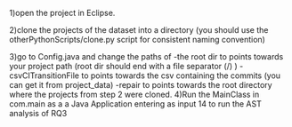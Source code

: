 1)open the project in Eclipse.

2)clone the projects of the dataset into a directory (you should use the otherPythonScripts/clone.py script for consistent naming convention)

3)go to Config.java and change the paths of 
    -the root dir to points towards your project path (root dir should end with a file separator (/) )
    -csvCITransitionFile to points towards the csv containing the commits (you can get it from project_data)
    -repair to points towards the root directory where the projects from step 2 were cloned.
4)Run the MainClass in com.main as a a Java Application entering as input 14 to run the AST analysis of RQ3

 
